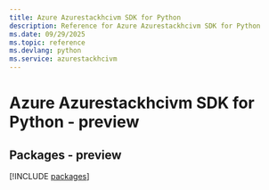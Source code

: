 ```yaml
---
title: Azure Azurestackhcivm SDK for Python
description: Reference for Azure Azurestackhcivm SDK for Python
ms.date: 09/29/2025
ms.topic: reference
ms.devlang: python
ms.service: azurestackhcivm
---
```

# Azure Azurestackhcivm SDK for Python - preview
## Packages - preview
[!INCLUDE [packages](azurestackhcivm-index.md)]
